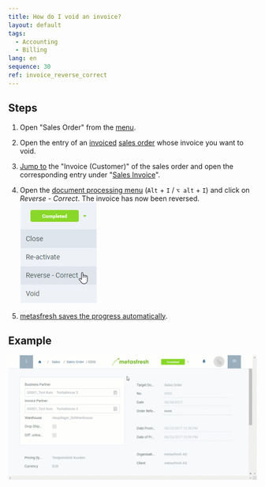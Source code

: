 ```yaml
---
title: How do I void an invoice?
layout: default
tags:
  - Accounting
  - Billing
lang: en
sequence: 30
ref: invoice_reverse_correct
---
```


## Steps
1. Open "Sales Order" from the [menu](Menu).
1. Open the entry of an [invoiced](Invoice_SalesOrder) [sales order](SalesOrder_recording) whose invoice you want to void.
1. [Jump to](JumptoviaSidebar) the "Invoice (Customer)" of the sales order and open the corresponding entry under "[Sales Invoice](Menu)".
1. Open the [document processing menu](StartAction) (`Alt` + `I` / `⌥ alt` + `I`) and click on *Reverse - Correct*. The invoice has now been reversed.<br>
![](assets/DocStatus_reverse_correct.png)

1. [metasfresh saves the progress automatically](Saveindicator).

## Example
![](assets/Invoice_reverse_correct.gif)
